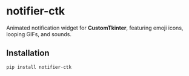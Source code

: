 # notifier-ctk

Animated notification widget for **CustomTkinter**, featuring emoji icons, looping GIFs, and sounds.

## Installation

```bash
pip install notifier-ctk

